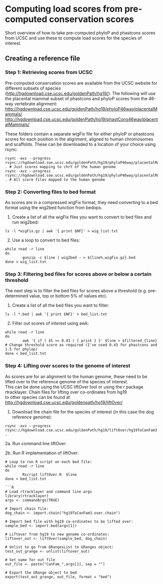 # Computing load scores from pre-computed conservation scores

Short overview of how to take pre-computed phyloP and phastcons scores from UCSC and use these to compute load scores for the species of interest.

## Creating a reference file

### Step 1: Retrieving scores from UCSC

Pre-computed conservation scores are available from the UCSC website for different subsets of species (http://hgdownload.cse.ucsc.edu/goldenPath/hg19/). 
The following will use the placental mammal subset of phastcons and phyloP scores from the 46-way vertebrate alignment:  
http://hgdownload.cse.ucsc.edu/goldenPath/hg19/phyloP46way/placentalMammals/  
http://hgdownload.cse.ucsc.edu/goldenPath/hg19/phastCons46way/placentalMammals/

These folders contain a separate wigFix file for either phyloP or phastcons scores for each position in the alignment, aligned to human chromosomes and scaffolds. 
These can be downloaded to a location of your choice using rsync:
```linux
rsync -avz --progress rsync://hgdownload.soe.ucsc.edu/goldenPath/hg19/phyloP46way/placentalMammals/chrY.phyloP46way.placental.wigFix.gz . # Just scores mapping to chrY of the human genome
rsync -avz --progress rsync://hgdownload.soe.ucsc.edu/goldenPath/hg19/phyloP46way/placentalMammals/*.wigFix.gz . # All score files mapped to the human genome
```

### Step 2: Converting files to bed format

As scores are in a compressed wigFix format, they need converting to a bed format using the wig2bed function from bedops.  
1. Create a list of all the wigFix files you want to convert to bed files and run wig2bed:
```linux
ls -l *wigFix.gz | awk '{ print $NF}' > wig_list.txt
```
2. Use a loop to convert to bed files:  
```linux
while read -r line
do
        gunzip -c $line | wig2bed - > ${line%.wigFix.gz}.bed
done < wig_list.txt
```

### Step 3: Filtering bed files for scores above or below a certain threshold

The next step is to filter the bed files for scores above a threshold (e.g. pre-determined value, top or bottom 5% of values etc).
1. Create a list of all the bed files you want to filter:
```linux
ls -l *.bed | awk '{ print $NF}' > bed_list.txt
```
2. Filter out scores of interest using awk:
```linux
while read -r line 
do
        awk '{ if ( $5 >= 0.43 ) { print } }' $line > $filtered_{line}  # Change threshold score as required (I've used 0.43 for phastcons and 1.5 for phylop)
done < bed_list.txt
```

### Step 4: Lifting over scores to the genome of interest

As scores are for an alignment to the human genome, these need to be lifted over to the reference genome of the species of interest.  
This can be done using the UCSC liftOver tool or using the r package rtracklayer. Chain files for lifting over co-ordinates from hg19  
to other species can be found at http://hgdownload.cse.ucsc.edu/goldenpath/hg19/liftOver/

1. Download the chain file for the species of interest (in this case the dog reference genome):
```linux
rsync -avz --progress rsync://hgdownload.cse.ucsc.edu/goldenPath/hg19/liftOver/hg19ToCanFam3.over.chain.gz . 
```
2a. Run command line liftOver:

2b. Run R implementation of liftOver:
```linux
# Loop to run R script on each bed file:
while read -r line 
do
        Rscript liftOver.R  $line 
done < bed_list.txt

```R
# Load rtracklayer and command line args
library(rtracklayer)
args <- commandArgs(TRUE)

# Import chain file:
dog_chain <- import.chain("hg19ToCanFam3.over.chain")

# Import bed file with hg19 co-ordinates to be lifted over:
sample_bed <- import.bed(args[1])

# Liftover from hg19 to new genome co-ordinates:
liftover_out <- liftOver(sample_bed, dog_chain)

# Unlist to go from GRangesList to GRanges object:
test_out_grange <- unlist(liftover_out)

# Set name for out file
out_file <- paste("CanFam_",args[1], sep = "")

# Export the GRange object to bed
export(test_out_grange, out_file, format = "bed")
```





